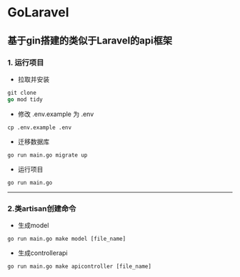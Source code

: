 # GoLaravel
## 基于gin搭建的类似于Laravel的api框架

### 1. 运行项目

- 拉取并安装
```go
git clone 
go mod tidy
```
- 修改 .env.example 为 .env
```azure
cp .env.example .env 
```
- 迁移数据库
```azure
go run main.go migrate up
```
- 运行项目
```azure
go run main.go
```
---
### 2.类artisan创建命令
- 生成model
```azure
go run main.go make model [file_name]
```

- 生成controllerapi
```
go run main.go make apicontroller [file_name]
```



